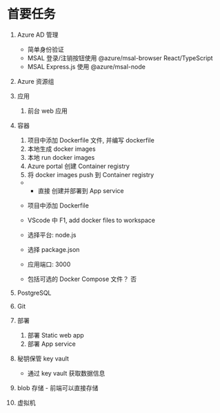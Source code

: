 # 首要任务

1. Azure AD 管理
    - 简单身份验证
    - MSAL 登录/注销按钮使用 @azure/msal-browser React/TypeScript
    - MSAL Express.js 使用 @azure/msal-node
2. Azure 资源组
3. 应用
    1. 前台 web 应用
4. 容器

    1. 项目中添加 Dockerfile 文件, 并编写 dockerfile
    2. 本地生成 docker images
    3. 本地 run docker images
    4. Azure portal 创建 Container registry
    5. 将 docker images push 到 Container registry

    -   - 直接 创建并部署到 App service

    - 项目中添加 Dockerfile
    - VScode 中 F1, add docker files to workspace
    - 选择平台: node.js
    - 选择 package.json
    - 应用端口: 3000
    - 包括可选的 Docker Compose 文件？ 否

5. PostgreSQL
6. Git
7. 部署
    1. 部署 Static web app
    2. 部署 App service
8. 秘钥保管 key vault
    - 通过 key vault 获取数据信息
9. blob 存储 - 前端可以直接存储
10. 虚拟机
